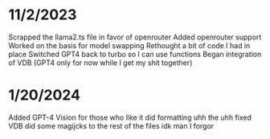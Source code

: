 # 11/2/2023

Scrapped the llama2.ts file in favor of openrouter Added openrouter support
Worked on the basis for model swapping Rethought a bit of code I had in place
Switched GPT4 back to turbo so I can use functions Began integration of VDB
(GPT4 only for now while I get my shit together)

# 1/20/2024

Added GPT-4 Vision for those who like it did formatting uhh the uhh fixed VDB
did some magijcks to the rest of the files idk man I forgor

